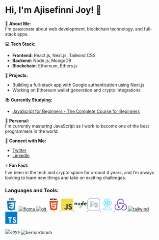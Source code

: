 # Hi, I'm Ajisefinni Joy! 👋

🌱 **About Me:**  
I'm passionate about web development, blockchain technology, and full-stack apps.

💻 **Tech Stack:**  
- **Frontend:** React.js, Next.js, Tailwind CSS  
- **Backend:** Node.js, MongoDB  
- **Blockchain:** Ethereum, Ethers.js

🚀 **Projects:**  
- Building a full-stack app with Google authentication using Next.js
- Working on Ethereum wallet generation and crypto integrations

📚 **Currently Studying:**  
- [JavaScript for Beginners - The Complete Course for Beginners](https://www.udemy.com/course/javascript-for-beginners-complete-course/)

🏡 **Personal:**  
I'm currently mastering JavaScript as I work to become one of the best programmers in the world.

🔗 **Connect with Me:**  
- [Twitter](https://twitter.com/0xJoys)
- [LinkedIn](https://www.linkedin.com/in/ajisefinni-joy)

⚡ **Fun Fact:**  
I've been in the tech and crypto space for around 4 years, and I’m always looking to learn new things and take on exciting challenges.


<h3 align="left">Languages and Tools:</h3>
<p align="left"> <a href="https://www.w3schools.com/css/" target="_blank" rel="noreferrer"> 
  <img src="https://raw.githubusercontent.com/devicons/devicon/master/icons/css3/css3-original-wordmark.svg" alt="css3" width="40" height="40"/> </a> <a href="https://www.figma.com/" target="_blank" rel="noreferrer"> 
    <img src="https://www.vectorlogo.zone/logos/figma/figma-icon.svg" alt="figma" width="40" height="40"/> </a> <a href="https://git-scm.com/" target="_blank" rel="noreferrer"> 
      <img src="https://www.vectorlogo.zone/logos/git-scm/git-scm-icon.svg" alt="git" width="40" height="40"/> </a> <a href="https://www.w3.org/html/" target="_blank" rel="noreferrer"> 
        <img src="https://raw.githubusercontent.com/devicons/devicon/master/icons/html5/html5-original-wordmark.svg" alt="html5" width="40" height="40"/> </a> <a href="https://developer.mozilla.org/en-US/docs/Web/JavaScript" target="_blank" rel="noreferrer"> 
          <img src="https://raw.githubusercontent.com/devicons/devicon/master/icons/javascript/javascript-original.svg" alt="javascript" width="40" height="40"/> </a> <a href="https://nodejs.org" target="_blank" rel="noreferrer"> 
            <img src="https://raw.githubusercontent.com/devicons/devicon/master/icons/nodejs/nodejs-original-wordmark.svg" alt="nodejs" width="40" height="40"/> </a> <a href="https://www.photoshop.com/en" target="_blank" rel="noreferrer"> 
              <img src="https://raw.githubusercontent.com/devicons/devicon/master/icons/photoshop/photoshop-line.svg" alt="photoshop" width="40" height="40"/> </a> <a href="https://reactjs.org/" target="_blank" rel="noreferrer"> 
                <img src="https://raw.githubusercontent.com/devicons/devicon/master/icons/react/react-original-wordmark.svg" alt="react" width="40" height="40"/> </a> <a href="https://redux.js.org" target="_blank" rel="noreferrer"> 
                  <img src="https://raw.githubusercontent.com/devicons/devicon/master/icons/redux/redux-original.svg" alt="redux" width="40" height="40"/> </a> <a href="https://tailwindcss.com/" target="_blank" rel="noreferrer"> 
                    <img src="https://www.vectorlogo.zone/logos/tailwindcss/tailwindcss-icon.svg" alt="tailwind" width="40" height="40"/> </a> <a href="https://www.typescriptlang.org/" target="_blank" rel="noreferrer"> 
                      <img src="https://raw.githubusercontent.com/devicons/devicon/master/icons/typescript/typescript-original.svg" alt="typescript" width="40" height="40"/> </a> </p>

<p><img align="left" src="https://github-readme-stats.vercel.app/api/top-langs?username=0xJoys&show_icons=true&locale=en&layout=compact" alt="Joys" /></p>

<p>&nbsp;<img align="center" src="https://github-readme-stats.vercel.app/api?username=0xJoys&show_icons=true&locale=en" alt="bernardonuh" /></p>




